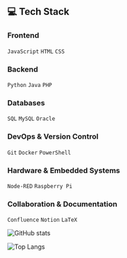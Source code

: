 ## 💻 Tech Stack 

### Frontend
`JavaScript` `HTML` `CSS`

### Backend 
`Python` `Java` `PHP`

### Databases
`SQL` `MySQL` `Oracle`

### DevOps & Version Control
`Git` `Docker` `PowerShell`

### Hardware & Embedded Systems
`Node-RED` `Raspberry Pi`

### Collaboration & Documentation
`Confluence` `Notion` `LaTeX`

![GitHub stats](https://github-stats-phi-rouge.vercel.app/api?username=alina-letzien&show_icons=true&theme=transparent&hide_border=true&rank_icon=github)

![Top Langs](https://github-stats-phi-rouge.vercel.app/api/top-langs/?username=alina-letzien&layout=compact&card_width=400&theme=transparent&hide_border=true)
